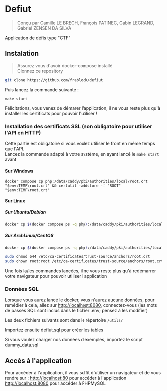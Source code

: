 # Defiut

> Conçu par Camille LE BRECH, François PATINEC, Gabin LEGRAND, Gabriel ZENSEN DA SILVA

Application de défis type "CTF"

## Instalation

> Assurez vous d'avoir docker-compose installé\
> Clonnez ce repository

```sh
git clone https://github.com/frablock/defiut
```

Puis lancez la commande suivante : 

```
make start
```

Félicitations, vous venez de démarer l'application, il ne vous reste plus qu'à installer les certificats pour pouvoir l'utiliser !

### Installation des certificats SSL (non obligatoire pour utiliser l'API en HTTP)
Cette partie est obligatoire si vous voulez utiliser le front en même temps que l'API.\
Lancez la commande adapté à votre système, en ayant lancé le `make start` avant

#### Sur Windows

```batch
docker compose cp php:/data/caddy/pki/authorities/local/root.crt "$env:TEMP\root.crt" && certutil -addstore -f "ROOT" "$env:TEMP\root.crt"
```

#### Sur Linux

##### Sur Ubuntu/Debian

```bash
docker cp $(docker compose ps -q php):/data/caddy/pki/authorities/local/root.crt /usr/local/share/ca-certificates/root.crt && sudo update-ca-certificates
```

##### Sur ArchLinux/CentOS

```bash
docker cp $(docker compose ps -q php):/data/caddy/pki/authorities/local/root.crt /etc/ca-certificates/trust-source/anchors/root.crt && sudo update-ca-certificates

sudo chmod 644 /etc/ca-certificates/trust-source/anchors/root.crt
sudo chown root:root /etc/ca-certificates/trust-source/anchors/root.crt
```

Une fois la/les commandes lancées, il ne vous reste plus qu'à redémarrer votre navigateur pour pouvoir utiliser l'application

### Données SQL

Lorsque vous aurez lancé le docker, vous n'aurez aucune données, pour remédier à cela, allez sur [http://localhost:8080](http://localhost:8080), connectez-vous (les mots de passes SQL sont inclus dans le fichier .env; pensez à les modifier)

Les deux fichiers suivants sont dans le répertoire `/utils/`

Importez ensuite defiut.sql pour créer les tables

Si vous voulez charger nos données d'exemples, importez le script dummy_data.sql

## Accès à l'application

Pour accéder à l'application, il vous suffit d'utiliser un navigateur et de vous rendre sur :
[http://localhost:80](http://localhost:80) pour accéder à l'application
[http://localhost:8080](http://localhost:8080) pour accéder à PHPMySQL
